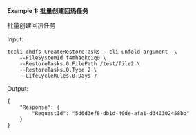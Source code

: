 **Example 1: 批量创建回热任务**

批量创建回热任务

Input: 

```
tccli chdfs CreateRestoreTasks --cli-unfold-argument  \
    --FileSystemId f4mhaqkciq0 \
    --RestoreTasks.0.FilePath /test/file2 \
    --RestoreTasks.0.Type 2 \
    --LifeCycleRules.0.Days 7
```

Output: 
```
{
    "Response": {
        "RequestId": "5d6d3ef8-db1d-40de-afa1-d340302458bb"
    }
}
```

